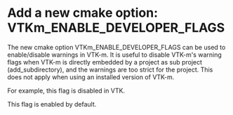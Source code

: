 # Add a new cmake option: VTKm_ENABLE_DEVELOPER_FLAGS

The new cmake option VTKm_ENABLE_DEVELOPER_FLAGS can be used to enable/disable
warnings in VTK-m. It is useful to disable VTK-m's warning flags when VTK-m is
directly embedded by a project as sub project (add_subdirectory), and the
warnings are too strict for the project. This does not apply when using an
installed version of VTK-m.

For example, this flag is disabled in VTK.

This flag is enabled by default.
